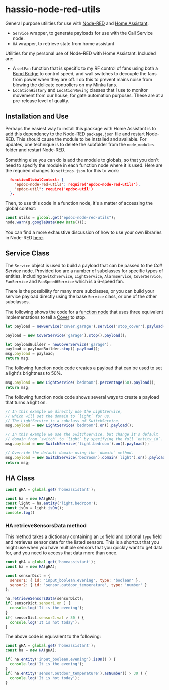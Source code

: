 # hassio-node-red-utils

General purpose utilities for use with [Node-RED](https://nodered.org/) and
[Home Assistant](https://www.home-assistant.io/).

 * `Service` wrapper, to generate payloads for use with the Call Service node.
 * `HA` wrapper, to retrieve state from home assistant

Utilities for my personal use of Node-RED with Home Assistant. Included are:

 * A `setFan` function that is specific to my RF control of fans using both a
   [Bond Bridge](https://bondhome.io/product/bond-bridge/) to control speed, and
   wall switches to decouple the fans from power when they are off. I do this to
   prevent mains noise from blowing the delicate controllers on my Minka fans.
 * `LocationHistory` and `LocationMoving` classes that I use to monitor movement
   from our house, for gate automation purposes. These are at a pre-release
   level of quality.

## Installation and Use

Perhaps the easiest way to install this package with Home Assistant is to add
this dependency to the Node-RED `package.json` file and restart Node-RED. This
should cause the module to be installed and available. For updates, one
technique is to delete the subfolder from the `node_modules` folder and restart
Node-RED.

Something else you can do is add the module to globals, so that you don't need
to specify the module in each function node where it is used.  Here are the
required changes to `settings.json` for this to work:

```json
  functionGlobalContext: {
    "epdoc-node-red-utils": require('epdoc-node-red-utils'),
    "epdoc-util": require('epdoc-util')
  },
```

Then, to use this code in a function node, it's a matter of accessing the global context:

```javascript
const utils = global.get("epdoc-node-red-utils");
node.warn(g.googleDate(new Date()));
```

You can find a more exhaustive discussion of how to use your own libraries in
Node-RED [here](./NODE-RED.md).

## Service Class

The `Service` object is used to build a payload that can be passed to the _Call
Service_ node. Provided too are a number of subclasses for specific types of
entities, including `SwitchService`, `LightService`, `AlarmService`,
`CoverService`, `FanService` and `FanSpeed6Service` which is a 6-speed fan. 

There is the possibility for many more subclasses, or you can build your service
payload directly using the base `Service` class, or one of the other subclasses. 

The following shows the code for a [function
node](https://nodered.org/docs/user-guide/writing-functions) that uses three
equivalent implementations to tell a
[Cover](https://www.home-assistant.io/integrations/cover/) to stop.

```js
let payload = newService('cover.garage').service('stop_cover').payload();

payload = new CoverService('garage').stop().payload();

let payloadBuilder = newCoverService('garage');
payload = payloadBuilder.stop().payload();
msg.payload = payload;
return msg;
```

The following function node code creates a payload that can be used to set a
light's brightness to 50%.

```js
msg.payload = new LightService('bedroom').percentage(50).payload();
return msg;
```

The following function node code shows several ways to create a payload that
turns a light on.

```js
// In this example we directly use the LightService, 
// which will set the domain to `light` for us. 
// The LightService is a subclass of SwitchService.
msg.payload = new LightService('bedroom').on().payload();

// In this example we use the SwitchService, but change it's default
// domain from `switch` to `light` by specifying the full `entity_id`.
msg.payload = new SwitchService('light.bedroom').on().payload();

// Override the default domain using the `domain` method.
msg.payload = new SwitchService('bedroom').domain('light').on().payload();
return msg;
```

## HA Class

```js
const gHA = global.get('homeassistant');

const ha = new HA(gHA);
const light = ha.entity('light.bedroom');
const isOn = light.isOn();
console.log()
```

### HA retrieveSensorsData method

This method takes a dictionary containing an `id` field and optional `type`
field and retrieves sensor data for the listed sensors. This is a shortcut that
you might use when you have multiple sensors that you quickly want to get data
for, and you need to access that data more than once.

```js
const gHA = global.get('homeassistant');
const ha = new HA(gHA);

const sensorDict = {
  sensor1: { id: 'input_boolean.evening', type: 'boolean' },
  sensor2: { id: 'sensor.outdoor_temperature', type: 'number' }
};

ha.retrieveSensorsData(sensorDict);
if( sensorDict.sensor1.on ) {
  console.log('It is the evening');
}
if( sensorDict.sensor2.val > 30 ) {
  console.log('It is hot today');
}
```

The above code is equivalent to the following:

```js
const gHA = global.get('homeassistant');
const ha = new HA(gHA);

if( ha.entity('input_boolean.evening').isOn() ) {
  console.log('It is the evening');
}
if( ha.entity('sensor.outdoor_temperature').asNumber() > 30 ) {
  console.log('It is hot today');
}
```